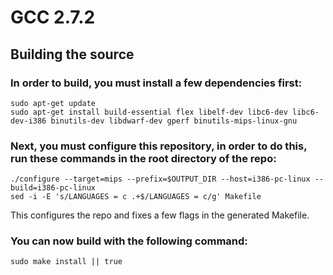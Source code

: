 # GCC 2.7.2 #

## Building the source ##

### In order to build, you must install a few dependencies first: ###

```
sudo apt-get update
sudo apt-get install build-essential flex libelf-dev libc6-dev libc6-dev-i386 binutils-dev libdwarf-dev gperf binutils-mips-linux-gnu
```

### Next, you must configure this repository, in order to do this, run these commands in the root directory of the repo: ###

```
./configure --target=mips --prefix=$OUTPUT_DIR --host=i386-pc-linux --build=i386-pc-linux
sed -i -E 's/LANGUAGES = c .+$/LANGUAGES = c/g' Makefile
```

This configures the repo and fixes a few flags in the generated Makefile.

### You can now build with the following command: ###

```
sudo make install || true
```
